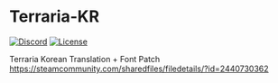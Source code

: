 # Terraria-KR
[![Discord](https://img.shields.io/discord/852091797303853096?color=%23F8BBD0)](https://discord.gg/PTd3nMBWFq)
[![License](https://img.shields.io/badge/license-CUSTOM-aeeaff)](https://github.com/Preta-Crowz/Terraria-KR/blob/master/LICENSE)

Terraria Korean Translation + Font Patch  
https://steamcommunity.com/sharedfiles/filedetails/?id=2440730362
